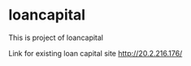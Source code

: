 # loancapital
This is project of loancapital


Link for existing loan capital site
http://20.2.216.176/
